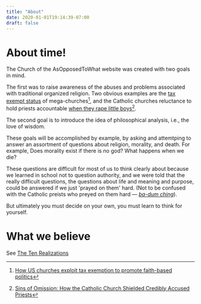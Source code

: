 ```yaml
---
title: "About"
date: 2020-01-01T19:14:39-07:00
draft: false
---
```


# About time!

The Church of the AsOpposedToWhat website was created with two goals
in mind.

The first was to raise awareness of the abuses and problems
associated with traditional organized religion. Two obvious examples
are the [tax exempt status](https://www.lsureveille.com/daily/opinion-churches-tax-exempt-status-abused-manipulated-for-political-gain/article_7af58f80-b12a-11e8-b512-174641cab06c.html) of mega-churches[^1], and the Catholic churches
reluctance to hold priests accountable [when they rape little
boys](https://en.wikipedia.org/wiki/Catholic_Church_sexual_abuse_cases)[^2].

The second goal is to introduce the idea of philosophical analysis,
i.e., the love of wisdom.

These goals will be accomplished by example, by asking and attemtping
to answer an assortment of questions about religion, morality, and
death. For example, Does morality exist if there is no god? What
happens when we die?

These questions are difficult for most of us to think clearly about
because we learned in school not to question authority, and we were
told that the really difficult questions, the questions about life
and meaning and purpose, could be answered if we just 'prayed on
them' hard. (Not to be confused with the Catholic preists who
preyed on them hard &mdash; *[ba-dum
ching](https://upload.wikimedia.org/wikipedia/commons/b/b4/Sting.ogg)*).

But ultimately you must decide on your own, you must learn to think
for yourself.

# What we believe

See [The Ten Realizations](/posts/the-ten-realizations)

[^1]: [How US churches exploit tax exemption to promote faith-based politics](https://www.theguardian.com/commentisfree/2012/nov/20/us-churches-tax-exemption-faithbased-politics)

[^2]: [Sins of Omission: How the Catholic Church Shielded Credibly Accused Priests](https://www.propublica.org/article/dozens-of-catholic-priests-credibly-accused-of-abuse-found-work-abroad-some-with-the-churchs-blessing?token=d0bN47zStvHcmbER7GvkvKAYTIy9JN7t)

